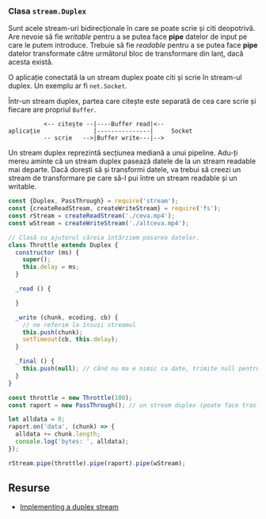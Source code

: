 ### Clasa `stream.Duplex`

Sunt acele stream-uri bidirecționale în care se poate scrie și citi deopotrivă. Are nevoie să fie *writable* pentru a se putea face **pipe** datelor de input pe care le putem introduce. Trebuie să fie *readable* pentru a se putea face **pipe** datelor transformate către următorul bloc de transformare din lanț, dacă acesta există.

O aplicație conectată la un stream duplex poate citi și scrie în stream-ul duplex. Un exemplu ar fi `net.Socket`.

Într-un stream duplex, partea care citește este separată de cea care scrie și fiecare are propriul `Buffer`.

```text
          <-- citește --|----Buffer read|<--
aplicație               |---------------|     Socket
          -- scrie   -->|Buffer write---|-->
```

Un stream duplex reprezintă secțiunea mediană a unui pipeline. Adu-ți mereu aminte că un stream duplex pasează datele de la un stream readable mai departe. Dacă dorești să și transformi datele, va trebui să creezi un stream de transformare pe care să-l pui între un stream readable și un writable.

```javascript
const {Duplex, PassThrough} = require('stream');
const {createReadStream, createWriteStream} = require('fs');
const rStream = createReadStream('./ceva.mp4');
const wStream = createWriteStream('./altceva.mp4');

// Clasă cu ajutorul căreia întârziem pasarea datelor.
class Throttle extends Duplex {
  constructor (ms) {
    super();
    this.delay = ms;
  }

  _read () {

  }

  _write (chunk, ecoding, cb) {
    // ne referim la însuși streamul
    this.push(chunk);
    setTimeout(cb, this.delay);
  }

  _final () {
    this.push(null); // când nu ma e nimic ca date, trimite null pentru a se opri citirea și scrierea.
  }
}

const throttle = new Throttle(100);
const raport = new PassThrough(); // un stream duplex (poate face trasformări)

let alldata = 0;
raport.on('data', (chunk) => {
  alldata += chunk.length;
  console.log('bytes: ', alldata);
});

rStream.pipe(throttle).pipe(raport).pipe(wStream);
```

## Resurse

- [Implementing a duplex stream](https://nodejs.org/api/stream.html#stream_implementing_a_duplex_stream)
